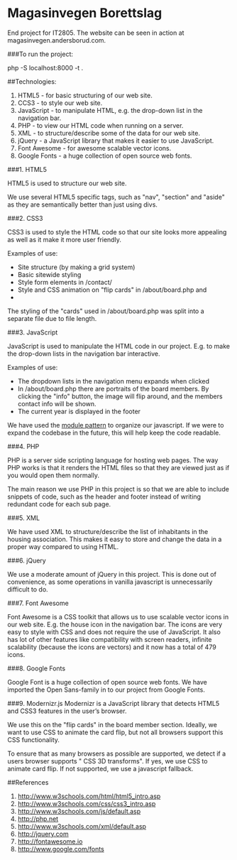 Magasinvegen Borettslag
=======================

End project for IT2805. The website can be seen in action at magasinvegen.andersborud.com.

###To run the project:

  php -S localhost:8000 -t .

##Technologies:

1. HTML5 - for basic structuring of our web site.
2. CCS3 - to style our web site.
3. JavaScript - to manipulate HTML, e.g. the drop-down list in the navigation bar.
4. PHP - to view our HTML code when running on a server.
5. XML - to structure/describe some of the data for our web site.
6. jQuery - a JavaScript library that makes it easier to use JavaScript.
7. Font Awesome - for awesome scalable vector icons.
8. Google Fonts - a huge collection of open source web fonts.

###1. HTML5

HTML5 is used to structure our web site. 

We use several HTML5 specific tags, such as "nav", "section" and "aside" as they are semantically better than just using divs.

###2. CSS3

CSS3 is used to style the HTML code so that our site looks more appealing as
well as it make it more user friendly.

Examples of use:
- Site structure (by making a grid system)
- Basic sitewide styling
- Style form elements in /contact/
- Style and CSS animation on "flip cards" in /about/board.php and 
- 

The styling of the "cards" used in /about/board.php was split into a separate file due to file length.

###3. JavaScript

JavaScript is used to manipulate the HTML code in our project. E.g. to make the
drop-down lists in the navigation bar interactive. 

Examples of use:
- The dropdown lists in the navigation menu expands when clicked
- In /about/board.php there are portraits of the board members. By clicking the "info" button, the image will flip around, and the members contact info will be shown.
- The current year is displayed in the footer

We have used the [module pattern](http://www.adequatelygood.com/JavaScript-Module-Pattern-In-Depth.html) to organize our javascript. If we were to expand the codebase in the future, this will help keep the code readable.

###4. PHP

PHP is a server side scripting language for hosting web pages.
The way PHP works is that it renders the HTML files so that they are viewed
just as if you would open them normally.

The main reason we use PHP in this project is so that we are able to include snippets of code, such as the header and footer instead of writing redundant code for each sub page.

###5. XML

We have used XML to structure/describe the list of inhabitants in the housing association. This makes it easy to store and change the data in a proper way compared to using HTML.

###6. jQuery

We use a moderate amount of jQuery in this project. This is done out of convenience, as some operations in vanilla javascript is unnecessarily difficult to do.

###7. Font Awesome

Font Awesome is a CSS toolkit that allows us to use scalable vector icons in
our web site. E.g. the house icon in the navigation bar. The icons are very easy to style with CSS and does not require the use of JavaScript. It also has lot of other features like compatibility with screen readers, infinite scalability (because the icons are vectors) and it now has a total of 479 icons.

###8. Google Fonts

Google Font is a huge collection of open source web fonts. We have imported
the Open Sans-family in to our project from Google Fonts.

###9. Modernizr.js
Modernizr is a JavaScript library that detects HTML5 and CSS3 features in the user’s browser. 

We use this on the "flip cards" in the board member section. Ideally, we want to use CSS to animate the card flip, but not all browsers support this CSS functionality.

To ensure that as many browsers as possible are supported, we detect if a users browser supports " CSS 3D transforms". If yes, we use CSS to animate card flip. If not supported, we use a javascript fallback.


##References

1. http://www.w3schools.com/html/html5_intro.asp
2. http://www.w3schools.com/css/css3_intro.asp
3. http://www.w3schools.com/js/default.asp
4. http://php.net
5. http://www.w3schools.com/xml/default.asp
6. http://jquery.com
7. http://fontawesome.io
8. http://www.google.com/fonts
